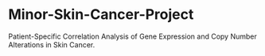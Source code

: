 # Minor-Skin-Cancer-Project
Patient-Specific Correlation Analysis of Gene Expression and Copy Number Alterations in Skin Cancer.
